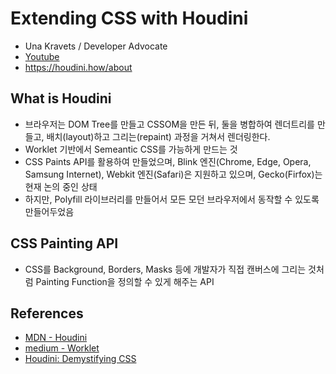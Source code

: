 # Extending CSS with Houdini
- Una Kravets / Developer Advocate
- [Youtube](https://www.youtube.com/watch?v=5eBar5TI71M&list=PLNYkxOF6rcIDzLmWaDwfHVZJl1Q5RFgOR&index=4)
- https://houdini.how/about

## What is Houdini
- 브라우저는 DOM Tree를 만들고 CSSOM을 만든 뒤, 둘을 병합하여 렌더트리를 만들고, 배치(layout)하고 그리는(repaint) 과정을 거쳐서 렌더링한다.
- Worklet 기반에서 Semeantic CSS를 가능하게 만드는 것
- CSS Paints API를 활용하여 만들었으며, Blink 엔진(Chrome, Edge, Opera, Samsung Internet), Webkit 엔진(Safari)은 지원하고 있으며, Gecko(Firfox)는 현재 논의 중인 상태
- 하지만, Polyfill 라이브러리를 만들어서 모든 모던 브라우저에서 동작할 수 있도록 만들어두었음

## CSS Painting API
- CSS를 Background, Borders, Masks 등에 개발자가 직접 캔버스에 그리는 것처럼 Painting Function을 정의할 수 있게 해주는 API

## References
- [MDN - Houdini](https://developer.mozilla.org/en-US/docs/Web/Houdini)
- [medium - Worklet](https://medium.com/@jihyerish/worklet-5a193167606f)
- [Houdini: Demystifying CSS](https://developers.google.com/web/updates/2016/05/houdini)
